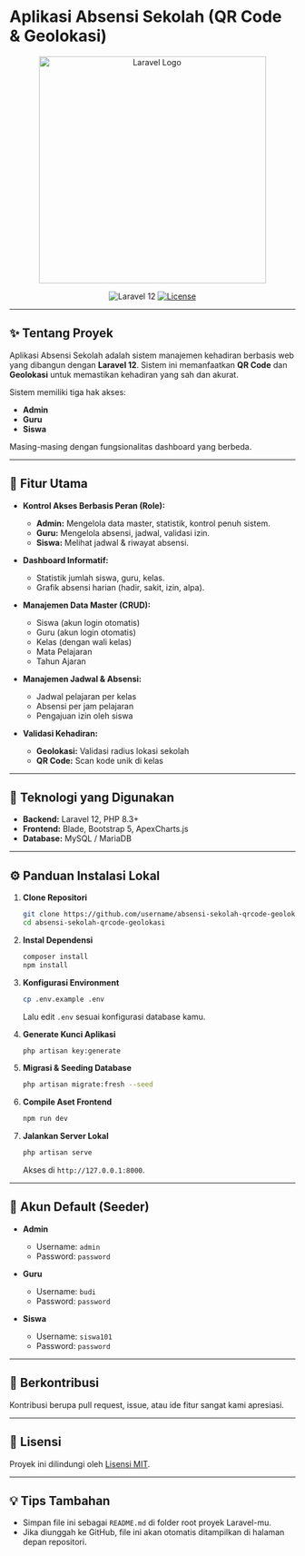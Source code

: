 # Aplikasi Absensi Sekolah (QR Code & Geolokasi)

<p align="center">
  <a href="https://laravel.com" target="_blank">
    <img src="https://raw.githubusercontent.com/laravel/art/master/logo-lockup/5%20SVG/2%20CMYK/1%20Full%20Color/laravel-logolockup-cmyk-red.svg" width="400" alt="Laravel Logo">
  </a>
</p>

<p align="center">
  <img src="https://img.shields.io/badge/Laravel-12.x-FF2D20.svg?style=for-the-badge" alt="Laravel 12">
  <a href="https://opensource.org/licenses/MIT">
    <img src="https://img.shields.io/badge/License-MIT-yellow.svg?style=for-the-badge" alt="License">
  </a>
</p>

---

## ✨ Tentang Proyek

Aplikasi Absensi Sekolah adalah sistem manajemen kehadiran berbasis web yang dibangun dengan **Laravel 12**. Sistem ini memanfaatkan **QR Code** dan **Geolokasi** untuk memastikan kehadiran yang sah dan akurat.

Sistem memiliki tiga hak akses:
- **Admin**
- **Guru**
- **Siswa**

Masing-masing dengan fungsionalitas dashboard yang berbeda.

---

## 🚀 Fitur Utama

- **Kontrol Akses Berbasis Peran (Role):**
  - **Admin:** Mengelola data master, statistik, kontrol penuh sistem.
  - **Guru:** Mengelola absensi, jadwal, validasi izin.
  - **Siswa:** Melihat jadwal & riwayat absensi.

- **Dashboard Informatif:**
  - Statistik jumlah siswa, guru, kelas.
  - Grafik absensi harian (hadir, sakit, izin, alpa).

- **Manajemen Data Master (CRUD):**
  - Siswa (akun login otomatis)
  - Guru (akun login otomatis)
  - Kelas (dengan wali kelas)
  - Mata Pelajaran
  - Tahun Ajaran

- **Manajemen Jadwal & Absensi:**
  - Jadwal pelajaran per kelas
  - Absensi per jam pelajaran
  - Pengajuan izin oleh siswa

- **Validasi Kehadiran:**
  - **Geolokasi:** Validasi radius lokasi sekolah
  - **QR Code:** Scan kode unik di kelas

---

## 🔧 Teknologi yang Digunakan

- **Backend:** Laravel 12, PHP 8.3+
- **Frontend:** Blade, Bootstrap 5, ApexCharts.js
- **Database:** MySQL / MariaDB

---

## ⚙️ Panduan Instalasi Lokal

1. **Clone Repositori**
   ```bash
   git clone https://github.com/username/absensi-sekolah-qrcode-geolokasi.git
   cd absensi-sekolah-qrcode-geolokasi
   ```

2. **Instal Dependensi**
   ```bash
   composer install
   npm install
   ```

3. **Konfigurasi Environment**
   ```bash
   cp .env.example .env
   ```
   Lalu edit `.env` sesuai konfigurasi database kamu.

4. **Generate Kunci Aplikasi**
   ```bash
   php artisan key:generate
   ```

5. **Migrasi & Seeding Database**
   ```bash
   php artisan migrate:fresh --seed
   ```

6. **Compile Aset Frontend**
   ```bash
   npm run dev
   ```

7. **Jalankan Server Lokal**
   ```bash
   php artisan serve
   ```
   Akses di `http://127.0.0.1:8000`.

---

## 🔑 Akun Default (Seeder)

- **Admin**
  - Username: `admin`
  - Password: `password`

- **Guru**
  - Username: `budi`
  - Password: `password`

- **Siswa**
  - Username: `siswa101`
  - Password: `password`

---

## 🤝 Berkontribusi

Kontribusi berupa pull request, issue, atau ide fitur sangat kami apresiasi.

---

## 📄 Lisensi

Proyek ini dilindungi oleh [Lisensi MIT](https://opensource.org/licenses/MIT).

---

## 💡 Tips Tambahan

- Simpan file ini sebagai `README.md` di folder root proyek Laravel-mu.
- Jika diunggah ke GitHub, file ini akan otomatis ditampilkan di halaman depan repositori.